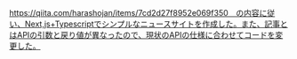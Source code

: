 https://qiita.com/harashojan/items/7cd2d27f8952e069f350　の内容に従い、Next,js+Typescriptでシンプルなニュースサイトを作成した。また、記事とはAPIの引数と戻り値が異なったので、現状のAPIの仕様に合わせてコードを変更した。
